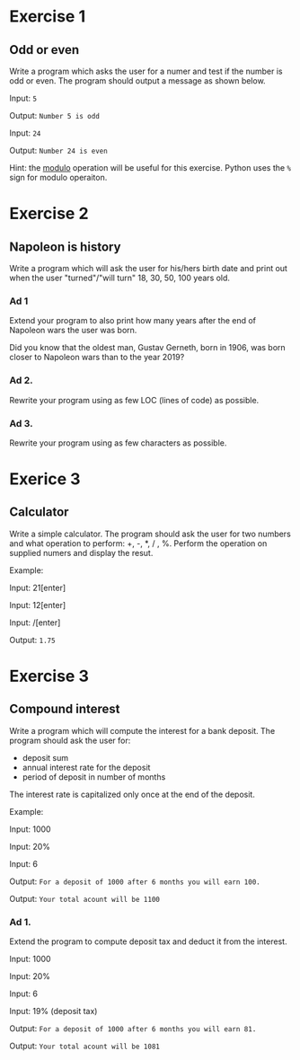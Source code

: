 # Exercise 1
## Odd or even
Write a program which asks the user for a numer and test if the
number is odd or even. The program should output a message as shown
below.

Input: `5`

Output: `Number 5 is odd`

Input: `24`

Output: `Number 24 is even`

Hint: the [modulo](https://en.wikipedia.org/wiki/Modulo_operation)
operation will be useful for this exercise. Python uses the `%` sign
for modulo operaiton.

# Exercise 2
## Napoleon is history
Write a program which will ask the user for his/hers birth date and
print out when the user "turned"/"will turn" 18, 30, 50, 100 years
old.

### Ad 1
Extend your program to also print how many years after the end of
Napoleon wars the user was born.

Did you know that the oldest man, Gustav Gerneth, born in 1906,
was born closer to Napoleon wars than to the year 2019?

### Ad 2.
Rewrite your program using as few LOC (lines of code) as possible.

### Ad 3.
Rewrite your program using as few characters as possible.

# Exerice 3
## Calculator
Write a simple calculator. The program should ask the user for two
numbers and what operation to perform: +, -, *, / , %.
Perform the operation on supplied numers and display the resut.

Example:


Input: 21[enter]

Input: 12[enter]

Input: /[enter]

Output: `1.75`


# Exercise 3
## Compound interest
Write a program which will compute the interest for a bank deposit.
The program should ask the user for:
- deposit sum
- annual interest rate for the deposit
- period of deposit in number of months

The interest rate is capitalized only once at the end of the deposit.

Example:

Input: 1000

Input: 20%

Input: 6

Output: `For a deposit of 1000 after 6 months you will earn 100.`

Output: `Your total acount will be 1100`


### Ad 1.
Extend the program to compute deposit tax and deduct it from the
interest.


Input: 1000

Input: 20%

Input: 6

Input: 19% (deposit tax)

Output: `For a deposit of 1000 after 6 months you will earn 81.`

Output: `Your total acount will be 1081`